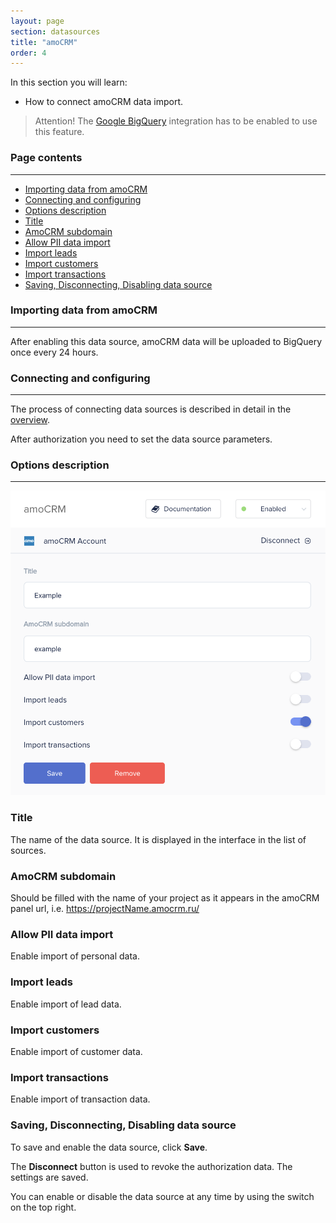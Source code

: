 ```yaml
---
layout: page
section: datasources
title: "amoCRM"
order: 4
---
```


In this section you will learn:
* How to connect amoCRM data import.

> Attention! The [Google BigQuery](/integrations/google-bigquery) integration has to be enabled to use this feature.

### Page contents
------
<ul class="page-navigation">
  <li><a href="#importing-data">Importing data from amoCRM</a></li>
  <li><a href="#connecting-and-configuring">Connecting and configuring</a></li>
  <li><a href="#options-description">Options description</a></li>
  <li><a href="#title">Title</a></li>
  <li><a href="#amocrm-subdomain">AmoCRM subdomain</a></li>
  <li><a href="#allow-pii-data-import">Allow PII data import</a></li>
  <li><a href="#import-leads">Import leads</a></li>
  <li><a href="#import-customers">Import customers</a></li>
  <li><a href="#import-transactions">Import transactions</a></li>
  <li><a href="#saving-disconnecting-disabling">Saving, Disconnecting, Disabling data source</a></li>
</ul>

### <a name="importing-data"></a>Importing data from amoCRM
------

After enabling this data source, amoCRM data will be uploaded to BigQuery once every 24 hours.

### <a name="connecting-and-configuring"></a>Connecting and configuring
------

The process of connecting data sources is described in detail in the [overview](https://docs.segmentstream.com/datasources/index).

After authorization you need to set the data source parameters.

### <a name="options-description"></a>Options description
------
![](/img/amocrm.png)

### <a name="title"></a>Title
The name of the data source. It is displayed in the interface in the list of sources.

### <a name="amocrm-subdomain"></a>AmoCRM subdomain
Should be filled with the name of your project as it appears in the amoCRM panel url, i.e. https://projectName.amocrm.ru/

### <a name="allow-pii-data-import"></a>Allow PII data import
Enable import of personal data.

### <a name="import-leads"></a>Import leads
Enable import of lead data.

### <a name="import-customers"></a>Import customers
Enable import of customer data.

### <a name="import-transactions"></a>Import transactions
Enable import of transaction data.

### <a name="saving-disconnecting-disabling"></a>Saving, Disconnecting, Disabling data source
To save and enable the data source, click **Save**.

The **Disconnect** button is used to revoke the authorization data. The settings are saved.

You can enable or disable the data source at any time by using the switch on the top right.
